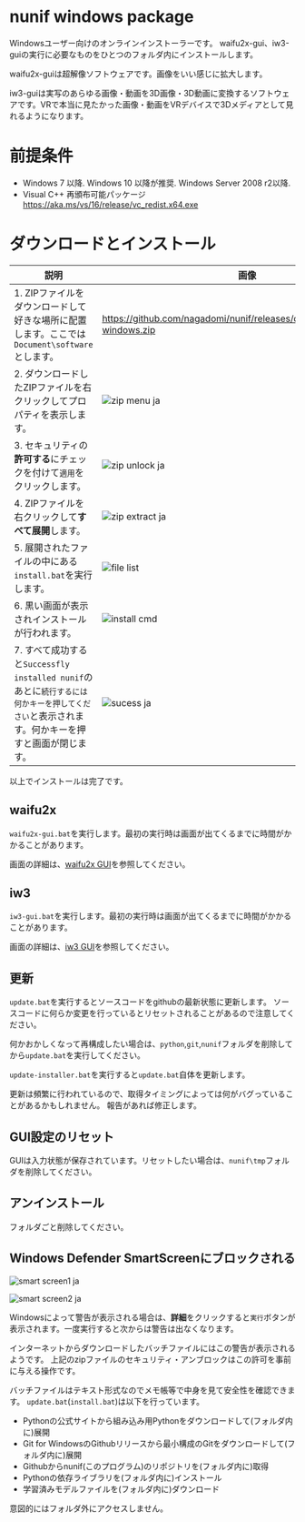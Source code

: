 # nunif windows package

Windowsユーザー向けのオンラインインストーラーです。
waifu2x-gui、iw3-guiの実行に必要なものをひとつのフォルダ内にインストールします。

waifu2x-guiは超解像ソフトウェアです。画像をいい感じに拡大します。

iw3-guiは実写のあらゆる画像・動画を3D画像・3D動画に変換するソフトウェアです。VRで本当に見たかった画像・動画をVRデバイスで3Dメディアとして見れるようになります。

# 前提条件

- Windows 7 以降. Windows 10 以降が推奨. Windows Server 2008 r2以降.
- Visual C++ 再頒布可能パッケージ https://aka.ms/vs/16/release/vc_redist.x64.exe

# ダウンロードとインストール

| 説明                                                                          | 画像
| ------------------------------------------------------------------------------| ----------------------------------------------------------------------------------------------- 
| 1. ZIPファイルをダウンロードして好きな場所に配置します。ここでは`Document\software`とします。| https://github.com/nagadomi/nunif/releases/download/0.0.0/nunif-windows.zip
| 2. ダウンロードしたZIPファイルを右クリックしてプロパティを表示します。        | ![zip menu ja](https://github.com/nagadomi/nunif/assets/287255/238f8f0c-b858-4ba8-a798-66e3bd02a43d)
| 3. セキュリティの**許可する**にチェックを付けて`適用`をクリックします。       | ![zip unlock ja](https://github.com/nagadomi/nunif/assets/287255/72cebc81-586a-4fff-b306-0e33ef7e04e6)
| 4. ZIPファイルを右クリックして**すべて展開**します。                          | ![zip extract ja](https://github.com/nagadomi/nunif/assets/287255/4a59cc8b-b974-422d-af98-4afd095bc649)
| 5. 展開されたファイルの中にある`install.bat`を実行します。                    | ![file list](https://github.com/nagadomi/nunif/assets/287255/27fae8f2-c8bc-497b-b554-fc5c804a7c3e)
| 6. 黒い画面が表示されインストールが行われます。                               | ![install cmd](https://github.com/nagadomi/nunif/assets/287255/7587f561-4eec-4568-b916-8ae3c6f143cb)
| 7. すべて成功すると`Successfly installed nunif`のあとに`続行するには何かキーを押してください`と表示されます。何かキーを押すと画面が閉じます。 | ![sucess ja](https://github.com/nagadomi/nunif/assets/287255/ffce086f-bddb-489a-a6eb-b4552f8f5226)


以上でインストールは完了です。

## waifu2x

`waifu2x-gui.bat`を実行します。最初の実行時は画面が出てくるまでに時間がかかることがあります。

画面の詳細は、[waifu2x GUI](../../waifu2x/docs/gui_ja.md)を参照してください。

## iw3

`iw3-gui.bat`を実行します。最初の実行時は画面が出てくるまでに時間がかかることがあります。

画面の詳細は、[iw3 GUI](../../iw3/docs/gui_ja.md)を参照してください。

## 更新

`update.bat`を実行するとソースコードをgithubの最新状態に更新します。
ソースコードに何らか変更を行っているとリセットされることがあるので注意してください。

何かおかしくなって再構成したい場合は、`python`,`git`,`nunif`フォルダを削除してから`update.bat`を実行してください。

`update-installer.bat`を実行すると`update.bat`自体を更新します。

更新は頻繁に行われているので、取得タイミングによっては何がバグっていることがあるかもしれません。
報告があれば修正します。

## GUI設定のリセット

GUIは入力状態が保存されています。リセットしたい場合は、`nunif\tmp`フォルダを削除してください。

## アンインストール

フォルダごと削除してください。

## Windows Defender SmartScreenにブロックされる

![smart screen1 ja](https://github.com/nagadomi/nunif/assets/287255/10426aba-a411-42ae-bdc6-9e77a48bf3a4)

![smart screen2 ja](https://github.com/nagadomi/nunif/assets/287255/3625f0e3-8189-4275-b5ad-fadc755d02fa)

Windowsによって警告が表示される場合は、**詳細**をクリックすると`実行`ボタンが表示されます。一度実行すると次からは警告は出なくなります。

インターネットからダウンロードしたバッチファイルにはこの警告が表示されるようです。
上記のzipファイルのセキュリティ・アンブロックはこの許可を事前に与える操作です。

バッチファイルはテキスト形式なのでメモ帳等で中身を見て安全性を確認できます。
`update.bat`(`install.bat`)は以下を行っています。

- Pythonの公式サイトから組み込み用Pythonをダウンロードして(フォルダ内に)展開
- Git for WindowsのGithubリリースから最小構成のGitをダウンロードして(フォルダ内に)展開
- Githubからnunif(このプログラム)のリポジトリを(フォルダ内に)取得
- Pythonの依存ライブラリを(フォルダ内に)インストール
- 学習済みモデルファイルを(フォルダ内に)ダウンロード

意図的にはフォルダ外にアクセスしません。
